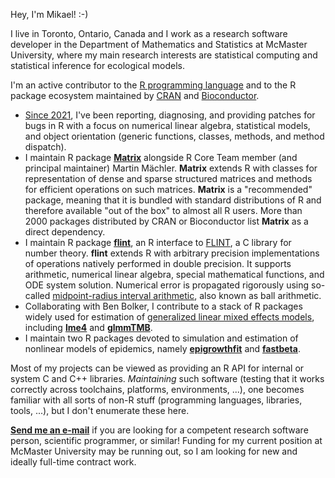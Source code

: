 <a rel="me" href="https://fosstodon.org/@jaganmn"></a>
Hey, I'm Mikael! :-)

I live in Toronto, Ontario, Canada and I work as a research software developer in the Department of Mathematics and Statistics at
McMaster University, where my main research interests are statistical computing and statistical inference for ecological models.

I'm an active contributor to the [R programming language](https://www.r-project.org/) and to the R package ecosystem maintained by
[CRAN](https://cran.r-project.org/) and [Bioconductor](https://bioconductor.org/).

* [Since 2021](https://bugs.r-project.org/buglist.cgi?email3=jaganmn%40mcmaster.ca&emaillongdesc3=1&emailtype3=substring&list_id=44997&order=bug_id%20DESC&query_format=advanced),
  I've been reporting, diagnosing, and providing patches for bugs in R with a focus on numerical linear algebra, statistical models,
  and object orientation (generic functions, classes, methods, and method dispatch).
* I maintain R package [**Matrix**](https://CRAN.R-project.org/package=Matrix) alongside R Core Team member (and principal maintainer)
  Martin Mächler.  **Matrix** extends R with classes for representation of dense and sparse structured matrices and methods for efficient
  operations on such matrices.  **Matrix** is a "recommended" package, meaning that it is bundled with standard distributions of R and
  therefore available "out of the box" to almost all R users.  More than 2000 packages distributed by CRAN or Bioconductor list **Matrix**
  as a direct dependency.
* I maintain R package [**flint**](https://CRAN.R-project.org/package=flint), an R interface to [FLINT](https://github.com/flintlib/flint),
  a C library for number theory.  **flint** extends R with arbitrary precision implementations of operations natively performed in double
  precision.  It supports arithmetic, numerical linear algebra, special mathematical functions, and ODE system solution.  Numerical error
  is propagated rigorously using so-called [midpoint-radius interval arithmetic](https://doi.org/10.1109/TC.2017.2690633), also known as
  ball arithmetic.
* Collaborating with Ben Bolker, I contribute to a stack of R packages widely used for estimation of
  [generalized linear mixed effects models](https://en.wikipedia.org/wiki/Mixed_model), including
  [**lme4**](https://CRAN.R-project.org/package=lme4) and [**glmmTMB**](https://CRAN.R-project.org/package=glmmTMB).
* I maintain two R packages devoted to simulation and estimation of nonlinear models of epidemics, namely
  [**epigrowthfit**](https://CRAN.R-project.org/package=epigrowthfit) and [**fastbeta**](https://CRAN.R-project.org/package=fastbeta).

Most of my projects can be viewed as providing an R API for internal or system C and C++ libraries.  *Maintaining* such software
(testing that it works correctly across toolchains, platforms, environments, ...), one becomes familiar with all sorts of non-R stuff
(programming languages, libraries, tools, ...), but I don't enumerate these here.

[**Send me an e-mail**](mailto:jaganmn@mcmaster.ca) if you are looking for a competent research software person, scientific programmer,
or similar!  Funding for my current position at McMaster University may be running out, so I am looking for new and ideally full-time
contract work.
